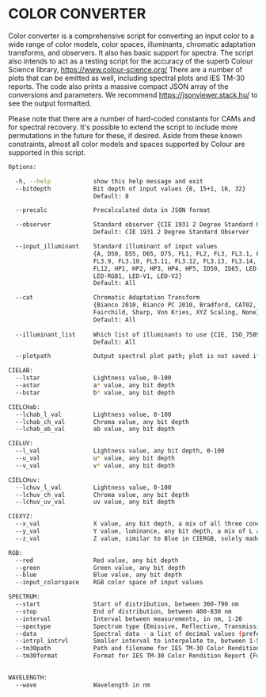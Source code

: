 <h1>COLOR CONVERTER</h1>

Color converter is a comprehensive script for converting an input color to a wide range of color models, color spaces, illuminants, chromatic adaptation transforms, and observers.  It also has basic support for spectra.  The script also intends to act as a testing script for the accuracy of the superb Colour Science library, https://www.colour-science.org/   There are a number of plots that can be emitted as well, including spectral plots and IES TM-30 reports.  The code also prints a massive compact JSON array of the conversions and parameters.  We recommend https://jsonviewer.stack.hu/ to see the output formatted.

Please note that there are a number of hard-coded constants for CAMs and for spectral recovery.  It's possible to extend the script to include more permutations in the future for these, if desired. Aside from these known constraints, almost all color models and spaces supported by Colour are supported in this script.

```sh
Options:

  -h, --help            show this help message and exit
  --bitdepth            Bit depth of input values {8, 15+1, 16, 32}
                        Default: 8

  --precalc             Precalculated data in JSON format

  --observer            Standard observer {CIE 1931 2 Degree Standard Observer, CIE 1964 10 Degree Standard Observer}
                        Default: CIE 1931 2 Degree Standard Observer

  --input_illuminant    Standard illuminant of input values
                        {A, D50, D55, D65, D75, FL1, FL2, FL3, FL3.1, FL3.2, FL3.3, FL3.4, FL3.5, FL3.6, FL3.7, FL3.8,
                        FL3.9, FL3.10, FL3.11, FL3.12, FL3.13, FL3.14, FL3.15, FL4, FL5, FL6, FL7, FL8, FL9, FL10, FL11,
                        FL12, HP1, HP2, HP3, HP4, HP5, ID50, ID65, LED-B1, LED-B2, LED-B3, LED-B4, LED-B5, LED-BH1,
                        LED-RGB1, LED-V1, LED-V2}
                        Default: All

  --cat                 Chromatic Adaptation Transform
                        {Bianco 2010, Bianco PC 2010, Bradford, CAT02, CAT02 Brill 2008, CAT16, CMCCAT97, CMCCAT2000,
                        Fairchild, Sharp, Von Kries, XYZ Scaling, None}
                        Default: All
                        
  --illuminant_list     Which list of illuminants to use {CIE, ISO_7589, All}
                        Default: All

  --plotpath            Output spectral plot path; plot is not saved if argument is omitted. SVG extension is added if not provided

CIELAB:
  --lstar               Lightness value, 0-100
  --astar               a* value, any bit depth
  --bstar               b* value, any bit depth

CIELCHab:
  --lchab_l_val         Lightness value, 0-100
  --lchab_ch_val        Chroma value, any bit depth
  --lchab_ab_val        ab value, any bit depth

CIELUV:
  --l_val               Lightness value, any bit depth, 0-100
  --u_val               u* value, any bit depth
  --v_val               v* value, any bit depth

CIELCHuv:
  --lchuv_l_val         Lightness value, 0-100
  --lchuv_ch_val        Chroma value, any bit depth
  --lchuv_uv_val        uv value, any bit depth

CIEXYZ:
  --x_val               X value, any bit depth, a mix of all three cone responses, 0-1
  --y_val               Y value, luminance, any bit depth, a mix of L and M responses, 0-1
  --z_val               Z value, similar to Blue in CIERGB, solely made up of the S cone response, 0-1

RGB:
  --red                 Red value, any bit depth
  --green               Green value, any bit depth
  --blue                Blue value, any bit depth
  --input_colorspace    RGB color space of input values

SPECTRUM:
  --start               Start of distribution, between 360-790 nm
  --stop                End of distribution, between 400-830 nm
  --interval            Interval between measurements, in nm, 1-20
  --spectype            Spectrum type {Emissive, Reflective, Transmissive}
  --data                Spectral data - a list of decimal values (preferrably to 6+ places), with spaces in between, unquoted, unbracketed, 0-1
  --intrpl_intrvl       Smaller interval to interpolate to, between 1-5 nm
  --tm30path            Path and filename for IES TM-30 Color Rendition Report; actual or interpolated interval must be 1-5 nm
  --tm30format          Format for IES TM-30 Color Rendition Report {Full, Intermediate, Simple}
                        

WAVELENGTH:
  --wave                Wavelength in nm

